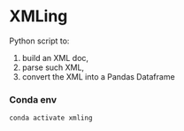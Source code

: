 # XMLing

Python script to:

1. build an XML doc, 
2. parse such XML,
3. convert the XML into a Pandas Dataframe

### Conda env

`conda activate xmling`